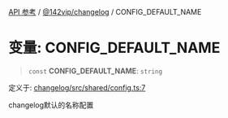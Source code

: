 [API 参考](../../../index.md) / [@142vip/changelog](../index.md) / CONFIG\_DEFAULT\_NAME

# 变量: CONFIG\_DEFAULT\_NAME

> `const` **CONFIG\_DEFAULT\_NAME**: `string`

定义于: [changelog/src/shared/config.ts:7](https://github.com/142vip/core-x/blob/7cfc2fa6b24172631d6526590fc6ea4be89357c6/packages/changelog/src/shared/config.ts#L7)

changelog默认的名称配置
